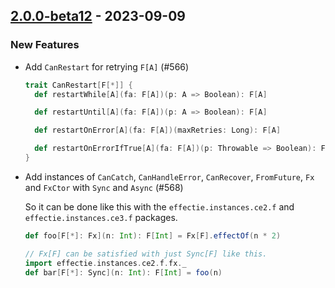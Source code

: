 ## [2.0.0-beta12](https://github.com/kevin-lee/effectie/issues?q=is%3Aissue+is%3Aclosed+milestone%3Av2-m1+closed%3A2023-07-23..2023-09-09) - 2023-09-09

### New Features
* Add `CanRestart` for retrying `F[A]` (#566)
  ```scala
  trait CanRestart[F[*]] {
    def restartWhile[A](fa: F[A])(p: A => Boolean): F[A]
  
    def restartUntil[A](fa: F[A])(p: A => Boolean): F[A]
  
    def restartOnError[A](fa: F[A])(maxRetries: Long): F[A]
  
    def restartOnErrorIfTrue[A](fa: F[A])(p: Throwable => Boolean): F[A]
  }
  ```

* Add instances of `CanCatch`, `CanHandleError`, `CanRecover`, `FromFuture`, `Fx` and `FxCtor` with `Sync` and `Async` (#568)
  
  So it can be done like this with the `effectie.instances.ce2.f` and `effectie.instances.ce3.f` packages.
  ```scala
  def foo[F[*]: Fx](n: Int): F[Int] = Fx[F].effectOf(n * 2)

  // Fx[F] can be satisfied with just Sync[F] like this.
  import effectie.instances.ce2.f.fx._
  def bar[F[*]: Sync](n: Int): F[Int] = foo(n)
  ```
